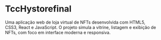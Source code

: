 # TccHystorefinal
Uma aplicação web de loja virtual de NFTs desenvolvida com HTML5, CSS3, React e JavaScript. O projeto simula a vitrine, listagem e exibição de NFTs, com foco em interface moderna e responsiva.
